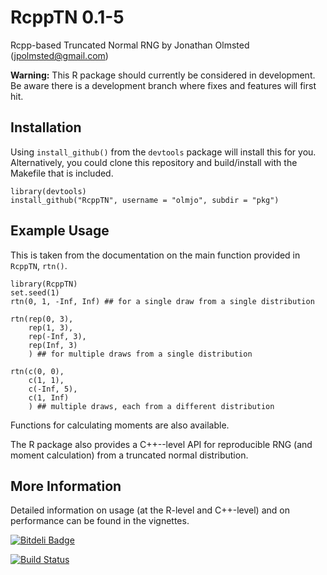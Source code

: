 # RcppTN 0.1-5

Rcpp-based Truncated Normal RNG by Jonathan Olmsted (jpolmsted@gmail.com)

**Warning:** This R package should currently be considered in development. Be
aware there is a development branch where fixes and features will first hit.

## Installation

Using `install_github()` from the `devtools` package will install this for
you. Alternatively, you could clone this repository and build/install with the
Makefile that is included.

```
library(devtools)
install_github("RcppTN", username = "olmjo", subdir = "pkg")
```

## Example Usage

This is taken from the documentation on the main function provided
in `RcppTN`, `rtn()`.

```
library(RcppTN)
set.seed(1)
rtn(0, 1, -Inf, Inf) ## for a single draw from a single distribution

rtn(rep(0, 3),
    rep(1, 3),
    rep(-Inf, 3),
    rep(Inf, 3)
    ) ## for multiple draws from a single distribution

rtn(c(0, 0),
    c(1, 1),
    c(-Inf, 5),
    c(1, Inf)
    ) ## multiple draws, each from a different distribution	
```

Functions for calculating moments are also available.

The R package also provides a C++--level API for reproducible RNG (and moment
calculation) from a truncated normal distribution.

## More Information

Detailed information on usage (at the R-level and C++-level) and on
performance can be found in the vignettes.

[![Bitdeli Badge](https://d2weczhvl823v0.cloudfront.net/olmjo/rcpptn/trend.png)](https://bitdeli.com/free "Bitdeli Badge")

[![Build Status](https://travis-ci.org/olmjo/RcppTN.png?branch=development)](https://travis-ci.org/olmjo/RcppTN)
